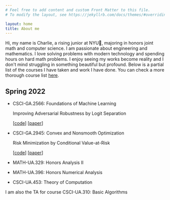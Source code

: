 ```yaml
---
# Feel free to add content and custom Front Matter to this file.
# To modify the layout, see https://jekyllrb.com/docs/themes/#overriding-theme-defaults

layout: home
title: About me
---
```



Hi, my name is Charlie, a rising junior at NYU💜, majoring in honors joint math and computer science. I am passionate about engineering and mathematics. I love solving problems with modern technology and spending hours on hard math problems. I enjoy seeing my works become reality and I don't mind struggling in something beautiful but profound. Below is a partial list of the courses I have taken and work I have done. You can check a more thorough course list [here](courses.html).


## Spring 2022

- CSCI-GA.2566: Foundations of Machine Learning

    Improving Adversarial Robustness by Logit Separation 

    [[code](https://github.com/CharlleChen/fml-final-project)] [[paper](assets/FML_final_project.pdf)]
    
- CSCI-GA.2945: Convex and Nonsmooth Optimization

    Risk Minimization by Conditional Value-at-Risk

    [[code](https://github.com/CharlleChen/sp22-convex-final)] [[paper](https://github.com/CharlleChen/sp22-convex-final/blob/main/convex_final.pdf)]
    
- MATH-UA.329: Honors Analysis II
- MATH-UA.396: Honors Numerical Analysis
- CSCI-UA.453: Theory of Computation

I am also the TA for course CSCI-UA.310: Basic Algorithms
